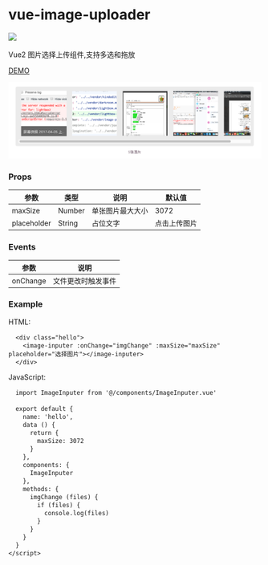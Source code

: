 # vue-image-uploader

[![](https://badge.juejin.im/entry/59696f0251882548e5719f9b/likes.svg?style=flat-square)](https://juejin.im/entry/59696f0251882548e5719f9b/detail)

Vue2 图片选择上传组件,支持多选和拖放

[DEMO](http://haoduoyu.cc/vue-image-uploader/)

![](./static/demo.png)

### Props

| 参数 | 类型| 说明 |默认值 |
|------- |--------| ------|-------|
| maxSize|Number| 单张图片最大大小|3072|
| placeholder|String| 占位文字|点击上传图片|

### Events

| 参数 |  说明 | 
|------- |--------| 
| onChange|文件更改时触发事件|

### Example

HTML:

```
  <div class="hello">
    <image-inputer :onChange="imgChange" :maxSize="maxSize" placeholder="选择图片"></image-inputer>
  </div>
```

JavaScript:

```
  import ImageInputer from '@/components/ImageInputer.vue'

  export default {
    name: 'hello',
    data () {
      return {
        maxSize: 3072
      }
    },
    components: {
      ImageInputer
    },
    methods: {
      imgChange (files) {
        if (files) {
          console.log(files)
        }
      }
    }
  }
</script>
```
